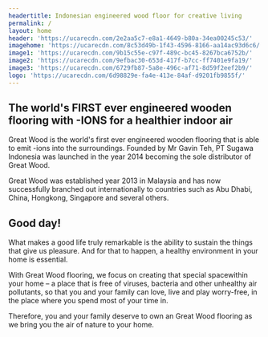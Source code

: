 ```yaml
---
headertitle: Indonesian engineered wood floor for creative living
permalink: /
layout: home
header: 'https://ucarecdn.com/2e2aa5c7-e8a1-4649-b80a-34ea00245c53/'
imagehome: 'https://ucarecdn.com/8c53d49b-1f43-4596-8166-aa14ac93d6c6/'
image1: 'https://ucarecdn.com/9b15c55e-c97f-489c-bc45-8267bca6752b/'
image2: 'https://ucarecdn.com/9efbac30-653d-417f-b7cc-ff7401e9fa19/'
image3: 'https://ucarecdn.com/6729fb87-5a8e-496c-af71-8d59f2eef2b9/'
logo: 'https://ucarecdn.com/6d98829e-fa4e-413e-84af-d9201fb9855f/'
---
```

## The world's FIRST ever engineered wooden flooring with -IONS for a healthier indoor air

Great Wood is the world's first ever engineered wooden flooring that is able to emit -ions into the surroundings. Founded by Mr Gavin Teh, PT Sugawa Indonesia was launched in the year 2014 becoming the sole distributor of Great Wood.

Great Wood was established year 2013 in Malaysia and has now successfully branched out internationally to countries such as Abu Dhabi, China, Hongkong, Singapore and several others.

## Good day!

What makes a good life truly remarkable is the ability to sustain the things that give us pleasure. And for that to happen, a healthy environment in your home is essential.

With Great Wood flooring, we focus on creating that special spacewithin your home – a place that is free of viruses, bacteria and other unhealthy air pollutants, so that you and your family can love, live and play worry-free, in the place where you spend most of your time in.

Therefore, you and your family deserve to own an Great Wood flooring as we bring you the air of nature to your home.
